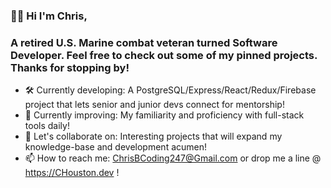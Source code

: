 ### 👋🏾 Hi I'm Chris,
### A retired U.S. Marine combat veteran turned Software Developer. Feel free to check out some of my pinned projects. Thanks for stopping by!

- 🛠 Currently developing: A PostgreSQL/Express/React/Redux/Firebase project that lets senior and junior devs connect for mentorship!
- 🌱 Currently improving: My familiarity and proficiency with full-stack tools daily!
- 🤝 Let's collaborate on: Interesting projects that will expand my knowledge-base and development acumen!
- 📫 How to reach me: ChrisBCoding247@Gmail.com or drop me a line @ https://CHouston.dev !


